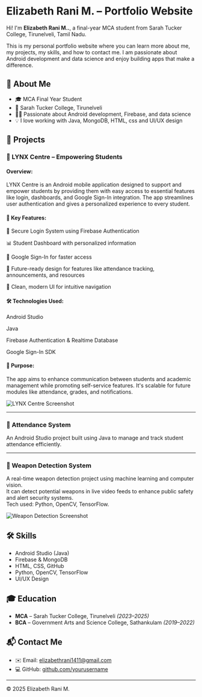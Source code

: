 # Elizabeth Rani M. – Portfolio Website

Hi! I'm **Elizabeth Rani M..**, a final-year MCA student from Sarah Tucker College, Tirunelveli, Tamil Nadu.

This is my personal portfolio website where you can learn more about me, my projects, my skills, and how to contact me. I am passionate about Android development and data science and enjoy building apps that make a difference.

## 🌟 About Me

- 🎓 MCA Final Year Student  
- 📍 Sarah Tucker College, Tirunelveli  
- 👩‍💻 Passionate about Android development, Firebase, and data science  
- 💡 I love working with Java, MongoDB, HTML, css and UI/UX design 

## 📱 Projects

### 🔹 LYNX Centre – Empowering Students
#### Overview:

LYNX Centre is an Android mobile application designed to support and empower students by providing them with easy access to essential features like login, dashboards, and Google Sign-In integration. The app streamlines user authentication and gives a personalized experience to every student.

#### 🔧 Key Features:
🔐 Secure Login System using Firebase Authentication

📊 Student Dashboard with personalized information

🧩 Google Sign-In for faster access

📅 Future-ready design for features like attendance tracking, announcements, and resources

💬 Clean, modern UI for intuitive navigation

#### 🛠 Technologies Used:
Android Studio

Java

Firebase Authentication & Realtime Database

Google Sign-In SDK

#### 📌 Purpose:
The app aims to enhance communication between students and academic management while promoting self-service features. It's scalable for future modules like attendance, grades, and notifications.

![LYNX Centre Screenshot](/Users/elizabethrani/Desktop/Elizabeth/dashpoard.png)

---

### 🔹 Attendance System
An Android Studio project built using Java to manage and track student attendance efficiently.

---

### 🔹 Weapon Detection System
A real-time weapon detection project using machine learning and computer vision.  
It can detect potential weapons in live video feeds to enhance public safety and alert security systems.  
Tech used: Python, OpenCV, TensorFlow.

![Weapon Detection Screenshot](images/weapon-detection.png)

## 🛠 Skills

- Android Studio (Java)
- Firebase & MongoDB
- HTML, CSS, GitHub
- Python, OpenCV, TensorFlow
- UI/UX Design

## 🎓 Education

- **MCA** – Sarah Tucker College, Tirunelveli *(2023–2025)*  
- **BCA** – Government Arts and Science College, Sathankulam *(2019–2022)*

## 📬 Contact Me

- ✉️ Email: elizabethrani1411@gmail.com  
- 💻 GitHub: [github.com/yourusername](https://github.com/ELIZABETHRANI-|1411/ElizabethRani/main/README.md)

---

© 2025 Elizabeth Rani M.
